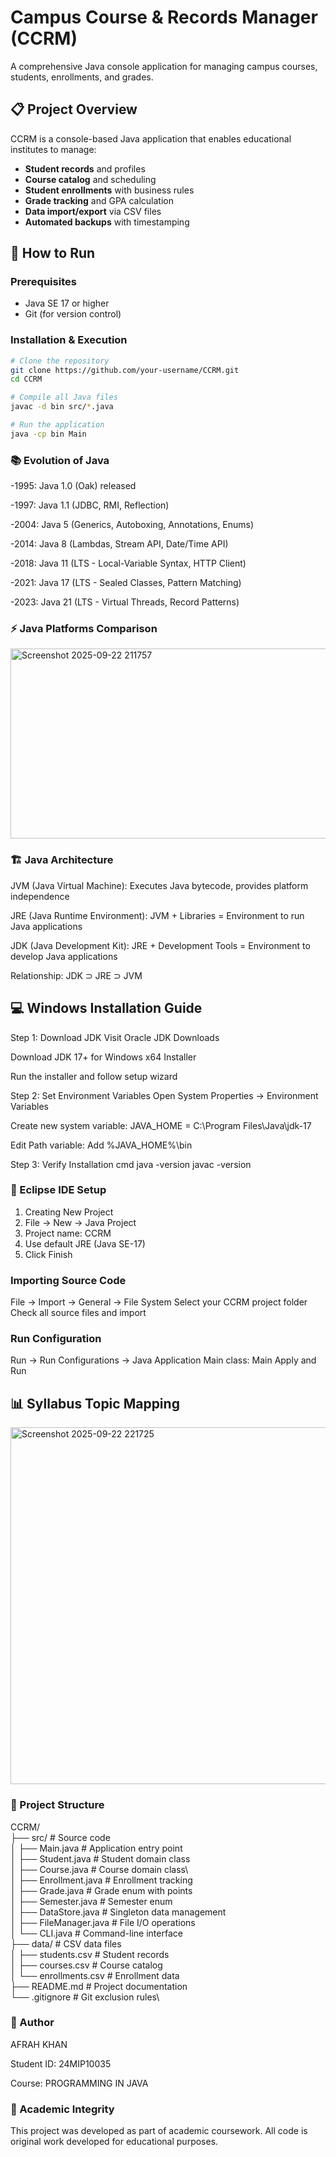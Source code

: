 # Campus Course & Records Manager (CCRM)

A comprehensive Java console application for managing campus courses, students, enrollments, and grades.

## 📋 Project Overview

CCRM is a console-based Java application that enables educational institutes to manage:
- **Student records** and profiles
- **Course catalog** and scheduling  
- **Student enrollments** with business rules
- **Grade tracking** and GPA calculation
- **Data import/export** via CSV files
- **Automated backups** with timestamping

## 🚀 How to Run

### Prerequisites
- Java SE 17 or higher
- Git (for version control)

### Installation & Execution
```bash
# Clone the repository
git clone https://github.com/your-username/CCRM.git
cd CCRM

# Compile all Java files
javac -d bin src/*.java

# Run the application
java -cp bin Main
```

### 📚 Evolution of Java
-1995: Java 1.0 (Oak) released

-1997: Java 1.1 (JDBC, RMI, Reflection)

-2004: Java 5 (Generics, Autoboxing, Annotations, Enums)

-2014: Java 8 (Lambdas, Stream API, Date/Time API)

-2018: Java 11 (LTS - Local-Variable Syntax, HTTP Client)

-2021: Java 17 (LTS - Sealed Classes, Pattern Matching)

-2023: Java 21 (LTS - Virtual Threads, Record Patterns)


### ⚡ Java Platforms Comparison

<img width="955" height="304" alt="Screenshot 2025-09-22 211757" src="https://github.com/user-attachments/assets/761bb3d6-0e74-48bc-9046-7619861f84f4" />


### 🏗️ Java Architecture
JVM (Java Virtual Machine): Executes Java bytecode, provides platform independence

JRE (Java Runtime Environment): JVM + Libraries = Environment to run Java applications

JDK (Java Development Kit): JRE + Development Tools = Environment to develop Java applications

Relationship: JDK ⊃ JRE ⊃ JVM

## 💻 Windows Installation Guide
Step 1: Download JDK
Visit Oracle JDK Downloads

Download JDK 17+ for Windows x64 Installer

Run the installer and follow setup wizard

Step 2: Set Environment Variables
Open System Properties → Environment Variables

Create new system variable: JAVA_HOME = C:\Program Files\Java\jdk-17

Edit Path variable: Add %JAVA_HOME%\bin

Step 3: Verify Installation
cmd
java -version
javac -version

### 🔧 Eclipse IDE Setup
1. Creating New Project
2. File → New → Java Project
3. Project name: CCRM
4. Use default JRE (Java SE-17)
5. Click Finish

### Importing Source Code
File → Import → General → File System
Select your CCRM project folder
Check all source files and import

### Run Configuration
Run → Run Configurations → Java Application
Main class: Main
Apply and Run

## 📊 Syllabus Topic Mapping
<img width="785" height="571" alt="Screenshot 2025-09-22 221725" src="https://github.com/user-attachments/assets/4fc0303f-0d1f-4d05-ba1a-10b5e3da86e3" />

### 📁 Project Structure
CCRM/\
├── src/                  # Source code\
│   ├── Main.java        # Application entry point\
│   ├── Student.java     # Student domain class\
│   ├── Course.java      # Course domain class\  
│   ├── Enrollment.java  # Enrollment tracking\
│   ├── Grade.java       # Grade enum with points\
│   ├── Semester.java    # Semester enum\
│   ├── DataStore.java   # Singleton data management\
│   ├── FileManager.java # File I/O operations\
│   └── CLI.java         # Command-line interface\
├── data/                # CSV data files\
│   ├── students.csv     # Student records\
│   ├── courses.csv      # Course catalog\
│   └── enrollments.csv  # Enrollment data\
├── README.md           # Project documentation\
└── .gitignore          # Git exclusion rules\

### 👤 Author
AFRAH KHAN

Student ID: 24MIP10035

Course: PROGRAMMING IN JAVA

### 📄 Academic Integrity
This project was developed as part of academic coursework. All code is original work developed for educational purposes.

